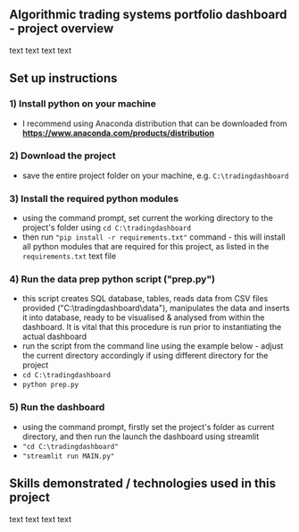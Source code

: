 ## Algorithmic trading systems portfolio dashboard - project overview
text
text
text
text

## Set up instructions
### 1) Install python on your machine
- I recommend using Anaconda distribution that can be downloaded from **https://www.anaconda.com/products/distribution**
### 2) Download the project
- save the entire project folder on your machine, e.g. `C:\tradingdashboard`
### 3) Install the required python modules
- using the command prompt, set current the working directory to the project's folder using `cd C:\tradingdashboard`
- then run `"pip install -r requirements.txt"` command - this will install all python modules that are required for this project, as listed in the `requirements.txt` text file
### 4) Run the data prep python script ("prep.py")
- this script creates SQL database, tables, reads data from CSV files provided ("C:\tradingdashboard\data"), manipulates the data and inserts it into database, ready to be visualised & analysed from within the dashboard. It is vital that this procedure is run prior to instantiating the actual dashboard
- run the script from the command line using the example below - adjust the current directory accordingly if using different directory for the project
- `cd C:\tradingdashboard`
- `python prep.py`
### 5) Run the dashboard
- using the command prompt, firstly set the project's folder as current directory, and then run the launch the dashboard using streamlit
- `"cd C:\tradingdashboard"`
- `"streamlit run MAIN.py"`

## Skills demonstrated / technologies used in this project
text
text
text
text
